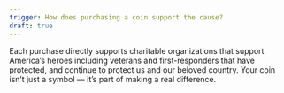 ```yaml
---
trigger: How does purchasing a coin support the cause?
draft: true
---
```


Each purchase directly supports charitable organizations that support America’s heroes including veterans and first-responders that have protected, and continue to protect us and our beloved country. Your coin isn’t just a symbol — it’s part of making a real difference.
